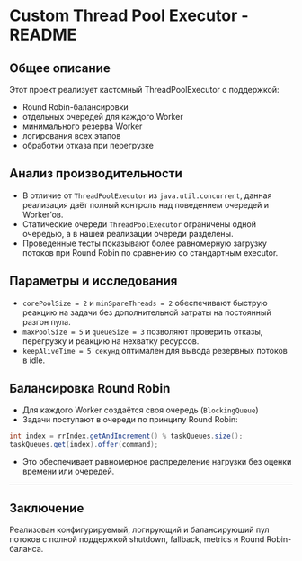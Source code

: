 # Custom Thread Pool Executor - README

## Общее описание
Этот проект реализует кастомный ThreadPoolExecutor с поддержкой:
- Round Robin-балансировки
- отдельных очередей для каждого Worker
- минимального резерва Worker
- логирования всех этапов
- обработки отказа при перегрузке

## Анализ производительности
- В отличие от `ThreadPoolExecutor` из `java.util.concurrent`, данная реализация даёт полный контроль над поведением очередей и Worker’ов.
- Статические очереди `ThreadPoolExecutor` ограничены одной очередью, а в нашей реализации очереди разделены.
- Проведенные тесты показывают более равномерную загрузку потоков при Round Robin по сравнению со стандартным executor.

## Параметры и исследования
- `corePoolSize = 2` и `minSpareThreads = 2` обеспечивают быструю реакцию на задачи без дополнительной затраты на постоянный разгон пула.
- `maxPoolSize = 5` и `queueSize = 3` позволяют проверить отказы, перегрузку и реакцию на нехватку ресурсов.
- `keepAliveTime = 5 секунд` оптимален для вывода резервных потоков в idle.

## Балансировка Round Robin
- Для каждого Worker создаётся своя очередь (`BlockingQueue`)
- Задачи поступают в очереди по принципу Round Robin:
```java
int index = rrIndex.getAndIncrement() % taskQueues.size();
taskQueues.get(index).offer(command);
```
- Это обеспечивает равномерное распределение нагрузки без оценки времени или очередей.

---

## Заключение
Реализован конфигурируемый, логирующий и балансирующий пул потоков с полной поддержкой shutdown, fallback, metrics и Round Robin-баланса.